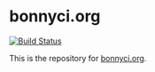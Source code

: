 # bonnyci.org

[![Build Status](https://travis-ci.org/BonnyCI/bonnyci.org.svg?branch=master)](https://travis-ci.org/BonnyCI/bonnyci.org)

This is the repository for [bonnyci.org](http://bonnyci.org).
